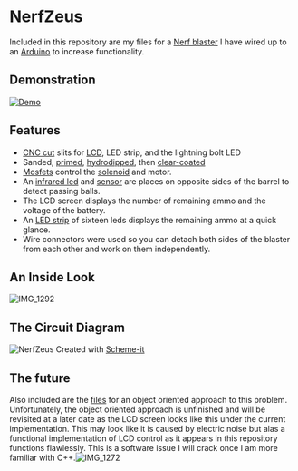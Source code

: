 # NerfZeus
Included in this repository are my files for a [Nerf blaster](https://www.amazon.com/Nerf-Rival-Zeus-MXV-1200-Blaster/dp/B00VX9F5G6?th=1) I have wired up to an [Arduino](https://store-usa.arduino.cc/products/arduino-nano/) to increase functionality.
## Demonstration
[![Demo](https://i.ytimg.com/an_webp/XO_tAWx22Ko/mqdefault_6s.webp?du=3000&sqp=CJTG5JQG&rs=AOn4CLBAviZSPqMYZiZBQ400GA2ODZNuzg)](https://www.youtube.com/watch?v=XO_tAWx22Ko)
## Features
* [CNC cut](https://www.youtube.com/shorts/z72jtO_NJdo) slits for [LCD](https://www.youtube.com/watch?v=qvk_KqMDpkA), LED strip, and the lightning bolt LED
* Sanded, [primed](https://www.amazon.com/gp/product/B0876DM8L8/ref=ppx_yo_dt_b_search_asin_title?ie=UTF8&psc=1), [hydrodipped](https://www.youtube.com/watch?v=PM9zkxGlZ6o), then [clear-coated](https://www.amazon.com/gp/product/B006ZLQKQG/ref=ppx_yo_dt_b_search_asin_title?ie=UTF8&th=1)
* [Mosfets](https://www.amazon.com/High-Power-Transistor-Adjustment-Electronic-Brightness/dp/B0952LQRTZ/ref=sr_1_8?crid=1AJKS5UCQZRH9&keywords=arduino+mosfet&qid=1654103866&s=electronics&sprefix=arduino+mosfet%2Celectronics%2C65&sr=1-8) control the [solenoid](https://www.amazon.com/0530-Frame-Solenoid-Electromagnet-Stroke/dp/B07K35L4TH/ref=asc_df_B07K35L4TH/?tag=hyprod-20&linkCode=df0&hvadid=343955653419&hvpos=&hvnetw=g&hvrand=13716584401319201639&hvpone=&hvptwo=&hvqmt=&hvdev=c&hvdvcmdl=&hvlocint=&hvlocphy=1018095&hvtargid=pla-733922966132&psc=1&tag=&ref=&adgrpid=70729713273&hvpone=&hvptwo=&hvadid=343955653419&hvpos=&hvnetw=g&hvrand=13716584401319201639&hvqmt=&hvdev=c&hvdvcmdl=&hvlocint=&hvlocphy=1018095&hvtargid=pla-733922966132) and motor.
* An [infrared led](https://www.digikey.com/en/products/detail/qt-brightek-qtb/QBLP653-IR3/5299229?s=N4IgTCBcDaII4CMA2AHAbAVgMwFoCSASliALoC%2BQA) and [sensor](https://www.digikey.com/en/products/detail/vishay-semiconductor-opto-division/TSOP18456/8556536?utm_adgroup=Temperature%20Sensors%20-%20NTC%20Thermistors&utm_source=google&utm_medium=cpc&utm_campaign=Shopping_Product_Sensors%2C%20Transducers_NEW&utm_term=&utm_content=Temperature%20Sensors%20-%20NTC%20Thermistors&gclid=Cj0KCQjwnNyUBhCZARIsAI9AYlEBhRqWYb9Gbd37PVzR86RHP54eGQX1h0B9IgQUE2Ub4C6oELgv0usaAl-KEALw_wcB) are places on opposite sides of the barrel to detect passing balls.
* The LCD screen displays the number of remaining ammo and the voltage of the battery.
* An [LED strip](https://www.amazon.com/dp/B08ZHCQS8P/ref=cm_sw_r_api_i_QF52V4BFF7XM3XWEKZ2G?_encoding=UTF8&psc=1) of sixteen leds displays the remaining ammo at a quick glance.
* Wire connectors were used so you can detach both sides of the blaster from each other and work on them independently.
## An Inside Look
![IMG_1292](https://user-images.githubusercontent.com/38081126/171744862-f3e241a3-c5aa-4f69-950c-b522cd44957e.jpg)
## The Circuit Diagram
![NerfZeus](https://user-images.githubusercontent.com/38081126/170147878-2ea72245-42ce-4946-8af7-eb5291e770c8.jpg)
Created with [Scheme-it](https://www.digikey.com/schemeit/project/)
## The future
Also included are the [files](https://github.com/ademersseman/NerfZeus/tree/main/NerfZeusOOP) for an object oriented approach to this problem. Unfortunately, the object oriented approach is unfinished and will be revisited at a later date as the LCD screen looks like this under the current implementation. This may look like it is caused by electric noise but alas a functional implementation of LCD control as it appears in this repository functions flawlessly. This is a software issue I will crack once I am more familiar with C++.![IMG_1272](https://user-images.githubusercontent.com/38081126/169588125-8101f675-aefb-4f70-af85-870e87a8a555.jpg)
